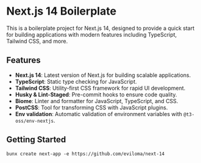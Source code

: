 # Next.js 14 Boilerplate

This is a boilerplate project for Next.js 14, designed to provide a quick start for building applications with modern features including TypeScript, Tailwind CSS, and more.

## Features

- **Next.js 14**: Latest version of Next.js for building scalable applications.
- **TypeScript**: Static type checking for JavaScript.
- **Tailwind CSS**: Utility-first CSS framework for rapid UI development.
- **Husky & Lint-Staged**: Pre-commit hooks to ensure code quality.
- **Biome**: Linter and formatter for JavaScript, TypeScript, and CSS.
- **PostCSS**: Tool for transforming CSS with JavaScript plugins.
- **Env validation**: Automatic validation of environment variables with `@t3-oss/env-nextjs`.

## Getting Started

`bunx create next-app -e https://github.com/eviloma/next-14`

